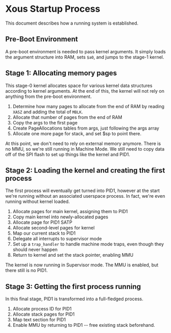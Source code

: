 # Xous Startup Process

This document describes how a running system is established.

## Pre-Boot Environment

A pre-boot environment is needed to pass kernel arguments.  It simply loads the argument structure into RAM, sets `$a0`, and jumps to the stage-1 kernel.

## Stage 1: Allocating memory pages

This stage-0 kernel allocates space for various kernel data structures according to kernel arguments.  At the end of this, the kernel will not rely on anything from the pre-boot environment.

1. Determine how many pages to allocate from the end of RAM by reading `XASZ` and adding the total of `MBLK`.
1. Allocate that number of pages from the end of RAM
1. Copy the args to the first page
1. Create PageAllocations tables from args, just following the args array
1. Allocate one more page for stack, and set $sp to point there.

At this point, we don't need to rely on external memory anymore.  There is no MMU, so we're still running in Machine Mode.  We still need to copy data off of the SPI flash to set up things like the kernel and PID1.

## Stage 2: Loading the kernel and creating the first process

The first process will eventually get turned into PID1, however at the start we're running without an associated userspace process.  In fact, we're even running without kernel loaded.

1. Allocate pages for main kernel, assigning them to PID1
1. Copy main kernel into newly-allocated pages
1. Allocate page for PID1 SATP
1. Allocate second-level pages for kernel
1. Map our current stack to PID1
1. Delegate all interrupts to supervisor mode
1. Set up a `trap_handler` to handle machine mode traps, even though they should never happen
1. Return to kernel and set the stack pointer, enabling MMU

The kernel is now running in Supervisor mode.  The MMU is enabled, but there still is no PID1.

## Stage 3: Getting the first process running

In this final stage, PID1 is transformed into a full-fledged process.

1. Allocate process ID for PID1
1. Allocate stack pages for PID1
1. Map text section for PID1
1. Enable MMU by returning to PID1 -- free existing stack beforehand.
